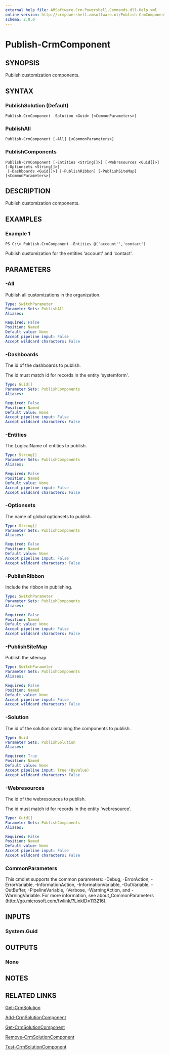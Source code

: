 ```yaml
---
external help file: AMSoftware.Crm.Powershell.Commands.dll-Help.xml
online version: http://crmpowershell.amsoftware.nl/Publish-CrmComponent.html
schema: 2.0.0
---
```


# Publish-CrmComponent

## SYNOPSIS
Publish customization components.

## SYNTAX

### PublishSolution (Default)
```
Publish-CrmComponent -Solution <Guid> [<CommonParameters>]
```

### PublishAll
```
Publish-CrmComponent [-All] [<CommonParameters>]
```

### PublishComponents
```
Publish-CrmComponent [-Entities <String[]>] [-Webresources <Guid[]>] [-Optionsets <String[]>]
 [-Dashboards <Guid[]>] [-PublishRibbon] [-PublishSiteMap] [<CommonParameters>]
```

## DESCRIPTION
Publish customization components.

## EXAMPLES

### Example 1
```
PS C:\> Publish-CrmComponent -Entities @('account'','contact')
```

Publish customization for the entities 'account' and 'contact'.

## PARAMETERS

### -All
Publish all customizations in the organization.

```yaml
Type: SwitchParameter
Parameter Sets: PublishAll
Aliases: 

Required: False
Position: Named
Default value: None
Accept pipeline input: False
Accept wildcard characters: False
```

### -Dashboards
The id of the dashboards to publish. 

The id must match id for records in the entity 'systemform'.

```yaml
Type: Guid[]
Parameter Sets: PublishComponents
Aliases: 

Required: False
Position: Named
Default value: None
Accept pipeline input: False
Accept wildcard characters: False
```

### -Entities
The LogicalName of entities to publish.

```yaml
Type: String[]
Parameter Sets: PublishComponents
Aliases: 

Required: False
Position: Named
Default value: None
Accept pipeline input: False
Accept wildcard characters: False
```

### -Optionsets
The name of global optionsets to publish.

```yaml
Type: String[]
Parameter Sets: PublishComponents
Aliases: 

Required: False
Position: Named
Default value: None
Accept pipeline input: False
Accept wildcard characters: False
```

### -PublishRibbon
Include the ribbon in publishing.

```yaml
Type: SwitchParameter
Parameter Sets: PublishComponents
Aliases: 

Required: False
Position: Named
Default value: None
Accept pipeline input: False
Accept wildcard characters: False
```

### -PublishSiteMap
Publish the sitemap.

```yaml
Type: SwitchParameter
Parameter Sets: PublishComponents
Aliases: 

Required: False
Position: Named
Default value: None
Accept pipeline input: False
Accept wildcard characters: False
```

### -Solution
The id of the solution containing the components to publish.

```yaml
Type: Guid
Parameter Sets: PublishSolution
Aliases: 

Required: True
Position: Named
Default value: None
Accept pipeline input: True (ByValue)
Accept wildcard characters: False
```

### -Webresources
The id of the webresources to publish. 

The id must match id for records in the entity 'webresource'.

```yaml
Type: Guid[]
Parameter Sets: PublishComponents
Aliases: 

Required: False
Position: Named
Default value: None
Accept pipeline input: False
Accept wildcard characters: False
```

### CommonParameters
This cmdlet supports the common parameters: -Debug, -ErrorAction, -ErrorVariable, -InformationAction, -InformationVariable, -OutVariable, -OutBuffer, -PipelineVariable, -Verbose, -WarningAction, and -WarningVariable. For more information, see about_CommonParameters (http://go.microsoft.com/fwlink/?LinkID=113216).

## INPUTS

### System.Guid

## OUTPUTS

### None

## NOTES

## RELATED LINKS

[Get-CrmSolution](Get-CrmSolution.md)

[Add-CrmSolutionComponent](Add-CrmSolutionComponent.md)

[Get-CrmSolutionComponent](Get-CrmSolutionComponent.md)

[Remove-CrmSolutionComponent](Remove-CrmSolutionComponent.md)

[Test-CrmSolutionComponent](Test-CrmSolutionComponent.md)
